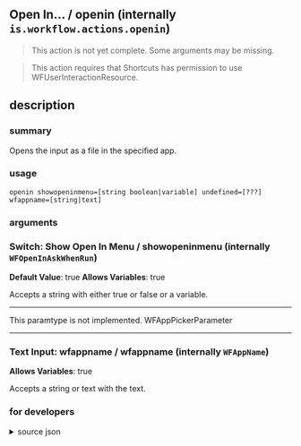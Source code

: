 
## Open In... / openin (internally `is.workflow.actions.openin`)

> This action is not yet complete. Some arguments may be missing.


> This action requires that Shortcuts has permission to use WFUserInteractionResource.


## description
### summary
Opens the input as a file in the specified app.


### usage
`openin showopeninmenu=[string boolean|variable] undefined=[???] wfappname=[string|text]`

### arguments
### Switch: Show Open In Menu / showopeninmenu (internally `WFOpenInAskWhenRun`)
**Default Value**: true
**Allows Variables**: true


Accepts a string with either true or false
or a variable.

---

This paramtype is not implemented. WFAppPickerParameter

---

### Text Input: wfappname / wfappname (internally `WFAppName`)
**Allows Variables**: true


Accepts a string 
or text
with the text.

### for developers

<details><summary>source json</summary>
<p>
```json
{
	"ActionClass": "WFOpenInAction",
	"ActionKeywords": [
		"open",
		"file",
		"document",
		"in",
		"app",
		"application",
		"uidocumentinteractioncontroller"
	],
	"Category": "Documents",
	"Description": {
		"DescriptionSummary": "Opens the input as a file in the specified app."
	},
	"IconName": "Apps.png",
	"Input": {
		"Multiple": false,
		"Required": true,
		"Types": [
			"public.data"
		]
	},
	"InputPassthrough": true,
	"Name": "Open In...",
	"Parameters": [
		{
			"Class": "WFSwitchParameter",
			"DefaultValue": true,
			"Key": "WFOpenInAskWhenRun",
			"Label": "Show Open In Menu"
		},
		{
			"AppSearchType": "OpenIn",
			"Class": "WFAppPickerParameter",
			"Key": "WFOpenInAppIdentifier",
			"Label": "App",
			"RequiredResources": [
				{
					"WFParameterKey": "WFOpenInAskWhenRun",
					"WFParameterValue": false,
					"WFResourceClass": "WFParameterRelationResource"
				}
			]
		},
		{
			"Class": "WFTextInputParameter",
			"Hidden": true,
			"Key": "WFAppName"
		}
	],
	"RequiredResources": [
		"WFUserInteractionResource"
	],
	"Subcategory": "Files",
	"UserInterfaces": [
		"UIKit",
		"UIKitWidget"
	]
}
```
</p></details>
